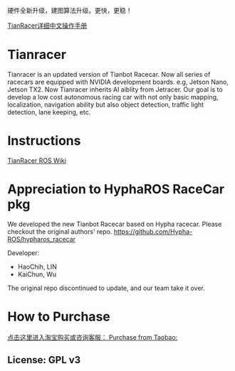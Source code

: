 硬件全新升级，建图算法升级。更快，更稳！ 

[TianRacer详细中文操作手册](doc.tianbot.com/tianracer)  

# Tianracer
Tianracer is an updated version of Tianbot Racecar. Now all series of racecars are equipped with NVIDIA development boards. e.g, Jetson Nano, Jetson TX2. Now Tianracer inherits AI aiblity from Jetracer. Our goal is to develop a low cost autonomous racing car with not only basic mapping, localization, navigation ability but also object detection, traffic light detection, lane keeping, etc.

# Instructions
[TianRacer ROS Wiki](wiki.ros.org/tianracer)

# Appreciation to HyphaROS RaceCar pkg 

We developed the new Tianbot Racecar based on Hypha racecar. Please checkout the original authors' repo.
https://github.com/Hypha-ROS/hypharos_racecar

Developer:   
* HaoChih, LIN  
* KaiChun, Wu  

The original repo discontinued to update, and our team take it over. 


# How to Purchase 
[点击这里进入淘宝购买或咨询客服： Purchase from Taobao:](https://item.taobao.com/item.htm?id=564703378940)  
  
## License: GPL v3  





